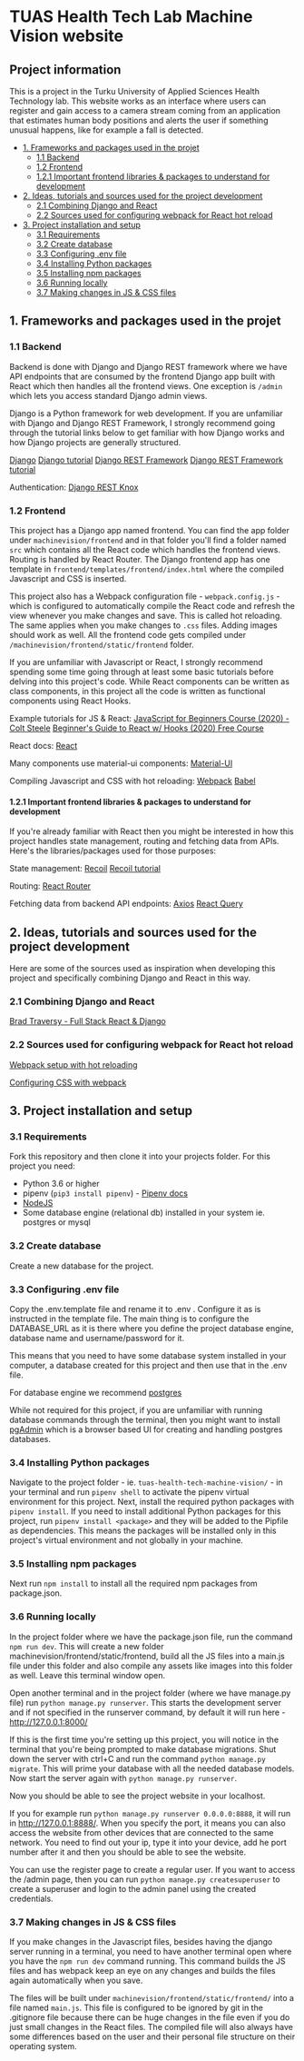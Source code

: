 # TUAS Health Tech Lab Machine Vision website

## Project information

This is a project in the Turku University of Applied Sciences Health Technology lab. This website works as an interface where users can register and gain access to a camera stream coming from an application that estimates human body positions and alerts the user if something unusual happens, like for example a fall is detected.

<!-- TOC -->

- [1. Frameworks and packages used in the projet](#1-frameworks)
    - [1.1 Backend](#11-backend)
    - [1.2 Frontend](#12-frontend)
    - [1.2.1 Important frontend libraries & packages to understand for development](#121-important-front-libraries-packages)
- [2. Ideas, tutorials and sources used for the project development](#2-ideas-tutorials-inspiration)
    - [2.1 Combining Django and React](#21-combining-django-and-react)
    - [2.2 Sources used for configuring webpack for React hot reload](#22-django-react-webpack-hot-reload)
- [3. Project installation and setup](#3-install-and-setup)
    - [3.1 Requirements](#31-requirements)
    - [3.2 Create database](#32-create-database)
    - [3.3 Configuring .env file](#33-env-file-config)
    - [3.4 Installing Python packages](#34-install-python-packages)
    - [3.5 Installing npm packages](#35-install-npm-packages)
    - [3.6 Running locally](#36-running-locally)
    - [3.7 Making changes in JS & CSS files](#37-changes-in-js-css)

<!-- /TOC -->

## 1. Frameworks and packages used in the projet

### 1.1 Backend

Backend is done with Django and Django REST framework where we have API endpoints that are consumed by the frontend Django app built with React which then handles all the frontend views. One exception is `/admin` which lets you access standard Django admin views.

Django is a Python framework for web development. If you are unfamiliar with Django and Django REST Framework, I strongly recommend going through the tutorial links below to get familiar with how Django works and how Django projects are generally structured.

[Django](https://www.djangoproject.com/)
[Django tutorial](https://docs.djangoproject.com/en/3.1/intro/tutorial01/)
[Django REST Framework](https://www.django-rest-framework.org/)
[Django REST Framework tutorial](https://www.django-rest-framework.org/tutorial/1-serialization/)

Authentication:
[Django REST Knox](https://www.django-rest-framework.org/api-guide/authentication/#django-rest-knox)

### 1.2 Frontend

This project has a Django app named frontend. You can find the app folder under `machinevision/frontend` and in that folder you'll find a folder named `src` which contains all the React code which handles the frontend views. Routing is handled by React Router. The Django frontend app has one template in `frontend/templates/frontend/index.html` where the compiled Javascript and CSS is inserted.

This project also has a Webpack configuration file - `webpack.config.js` - which is configured to automatically compile the React code and refresh the view whenever you make changes and save. This is called hot reloading. The same applies when you make changes to `.css` files. Adding images should work as well. All the frontend code gets compiled under `/machinevision/frontend/static/frontend` folder.

If you are unfamiliar with Javascript or React, I strongly recommend spending some time going through at least some basic tutorials before delving into this project's code. While React components can be written as class components, in this project all the code is written as functional components using React Hooks.

Example tutorials for JS & React:
[JavaScript for Beginners Course (2020) - Colt Steele](https://www.youtube.com/watch?v=x2RNw4M6cME&ab_channel=ColtSteele)
[Beginner's Guide to React w/ Hooks (2020) Free Course](https://www.youtube.com/watch?v=9U3IhLAnSxM&t=7542s&ab_channel=ColtSteele)

React docs:
[React](https://reactjs.org/)

Many components use material-ui components:
[Material-UI](https://material-ui.com/)

Compiling Javascript and CSS with hot reloading:
[Webpack](https://webpack.js.org/)
[Babel](https://babeljs.io/)

#### 1.2.1 Important frontend libraries & packages to understand for development

If you're already familiar with React then you might be interested in how this project handles state management, routing and fetching data from APIs. Here's the libraries/packages used for those purposes:

State management:
[Recoil](https://recoiljs.org/)
[Recoil tutorial](https://recoiljs.org/docs/basic-tutorial/intro)

Routing:
[React Router](https://reactrouter.com/web/guides/quick-start)

Fetching data from backend API endpoints:
[Axios](https://www.npmjs.com/package/axios)
[React Query](https://react-query.tanstack.com/docs/overview)

## 2. Ideas, tutorials and sources used for the project development

Here are some of the sources used as inspiration when developing this project and specifically combining Django and React in this way.

### 2.1 Combining Django and React

[Brad Traversy - Full Stack React & Django](https://www.youtube.com/watch?v=Uyei2iDA4Hs&list=PLillGF-RfqbbRA-CIUxlxkUpbq0IFkX60&ab_channel=TraversyMedia)

### 2.2 Sources used for configuring webpack for React hot reload

[Webpack setup with hot reloading](https://hackernoon.com/how-to-bring-live-reloading-back-to-a-django-and-react-project-ilf3ubm)

[Configuring CSS with webpack](https://blog.jakoblind.no/css-modules-webpack/)

## 3. Project installation and setup

### 3.1 Requirements

Fork this repository and then clone it into your projects folder. For this project you need:

- Python 3.6 or higher
- pipenv (`pip3 install pipenv`) - [Pipenv docs](https://pipenv-fork.readthedocs.io/en/latest/basics.html)
- [NodeJS](https://nodejs.org/en/)
- Some database engine (relational db) installed in your system ie. postgres or mysql

### 3.2 Create database

Create a new database for the project.

### 3.3 Configuring .env file

Copy the .env.template file and rename it to .env . Configure it as is instructed in the template file. The main thing is to configure the DATABASE_URL as it is there where you define the project database engine, database name and username/password for it.

This means that you need to have some database system installed in your computer, a database created for this project and then use that in the .env file.

For database engine we recommend [postgres](https://www.postgresql.org/)

While not required for this project, if you are unfamiliar with running database commands through the terminal, then you might want to install [pgAdmin](https://www.pgadmin.org/) which is a browser based UI for creating and handling postgres databases.

### 3.4 Installing Python packages

Navigate to the project folder - ie. `tuas-health-tech-machine-vision/` - in your terminal and run `pipenv shell` to activate the pipenv virtual environment for this project. Next, install the required python packages with `pipenv install`. If you need to install additional Python packages for this project, run `pipenv install <package>` and they will be added to the Pipfile as dependencies. This means the packages will be installed only in this project's virtual environment and not globally in your machine.

### 3.5 Installing npm packages

Next run `npm install` to install all the required npm packages from package.json.

### 3.6 Running locally

In the project folder where we have the package.json file, run the command `npm run dev`. This will create a new folder machinevision/frontend/static/frontend, build all the JS files into a main.js file under this folder and also compile any assets like images into this folder as well. Leave this terminal window open.

Open another terminal and in the project folder (where we have manage.py file) run `python manage.py runserver`. This starts the development server and if not specified in the runserver command, by default it will run here - http://127.0.0.1:8000/

If this is the first time you're setting up this project, you will notice in the terminal that you're being prompted to make database migrations. Shut down the server with ctrl+C and run the command `python manage.py migrate`. This will prime your database with all the needed database models. Now start the server again with `python manage.py runserver`.

Now you should be able to see the project website in your localhost.

If you for example run `python manage.py runserver 0.0.0.0:8888`, it will run in http://127.0.0.1:8888/. When you specify the port, it means you can also access the website from other devices that are connected to the same network. You need to find out your ip, type it into your device, add he port number after it and then you should be able to see the website.

You can use the register page to create a regular user. If you want to access the /admin page, then you can run `python manage.py createsuperuser` to create a superuser and login to the admin panel using the created credentials.

### 3.7 Making changes in JS & CSS files

If you make changes in the Javascript files, besides having the django server running in a terminal, you need to have another terminal open where you have the `npm run dev` command running. This command builds the JS files and has webpack keep an eye on any changes and builds the files again automatically when you save.

The files will be built under `machinevision/frontend/static/frontend/` into a file named `main.js`. This file is configured to be ignored by git in the .gitignore file because there can be huge changes in the file even if you do just small changes in the React files. The compiled file will also always have some differences based on the user and their personal file structure on their operating system.
